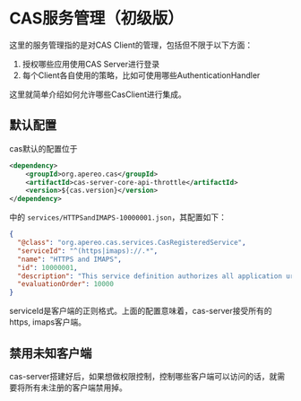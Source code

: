 # CAS服务管理（初级版）
这里的服务管理指的是对CAS Client的管理，包括但不限于以下方面：
1. 授权哪些应用使用CAS Server进行登录
2. 每个Client各自使用的策略，比如可使用哪些AuthenticationHandler

这里就简单介绍如何允许哪些CasClient进行集成。

## 默认配置
cas默认的配置位于
```xml
<dependency>
    <groupId>org.apereo.cas</groupId>
    <artifactId>cas-server-core-api-throttle</artifactId>
    <version>${cas.version}</version>
</dependency>
```
中的 `services/HTTPSandIMAPS-10000001.json`，其配置如下：
```json
{
  "@class": "org.apereo.cas.services.CasRegisteredService",
  "serviceId": "^(https|imaps)://.*",
  "name": "HTTPS and IMAPS",
  "id": 10000001,
  "description": "This service definition authorizes all application urls that support HTTPS and IMAPS protocols.",
  "evaluationOrder": 10000
}
```
serviceId是客户端的正则格式。上面的配置意味着，cas-server接受所有的https, imaps客户端。

## 禁用未知客户端
cas-server搭建好后，如果想做权限控制，控制哪些客户端可以访问的话，就需要将所有未注册的客户端禁用掉。
